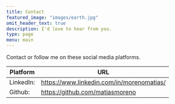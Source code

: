 ```yaml
---
title: Contact
featured_image: "images/earth.jpg"
omit_header_text: true
description: I'd love to hear from you.
type: page
menu: main
---
```


Contact or follow me on these social media platforms.

Platform | URL
---|---
LinkedIn:| https://www.linkedin.com/in/morenomatias/
Github:| https://github.com/matiasmoreno
